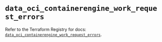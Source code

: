 # `data_oci_containerengine_work_request_errors`

Refer to the Terraform Registry for docs: [`data_oci_containerengine_work_request_errors`](https://registry.terraform.io/providers/oracle/oci/6.37.0/docs/data-sources/containerengine_work_request_errors).
